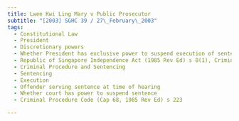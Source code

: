 ```yaml
---
title: Lwee Kwi Ling Mary v Public Prosecutor 
subtitle: "[2003] SGHC 39 / 27\_February\_2003"
tags:
  - Constitutional Law
  - President
  - Discretionary powers
  - Whether President has exclusive power to suspend execution of sentence
  - Republic of Singapore Independence Act (1985 Rev Ed) s 8(1), Criminal Procedure Code (Cap 68, 1985 Rev Ed) s 237(1)
  - Criminal Procedure and Sentencing
  - Sentencing
  - Execution
  - Offender serving sentence at time of hearing
  - Whether court has power to suspend sentence
  - Criminal Procedure Code (Cap 68, 1985 Rev Ed) s 223

---
```


